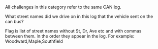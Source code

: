 All challenges in this category refer to the same CAN log.

What street names did we drive on in this log that the vehicle sent on the can bus?

Flag is list of street names without St, Dr, Ave etc and with commas between them. In the order they appear in the log. For example: Woodward,Maple,Southfield
